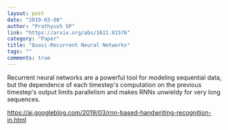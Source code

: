 ```yaml
---
layout: post
date: "2019-03-08"
author: "Prathyush SP"
link: "https://arxiv.org/abs/1611.01576"
category: "Paper"
title: "Quasi-Recurrent Neural Networks"
tags: ""
comments: true
---
```

Recurrent neural networks are a powerful tool for modeling sequential data, but the dependence of each timestep's computation on the previous timestep's output limits parallelism and makes RNNs unwieldy for very long sequences. 

https://ai.googleblog.com/2019/03/rnn-based-handwriting-recognition-in.html